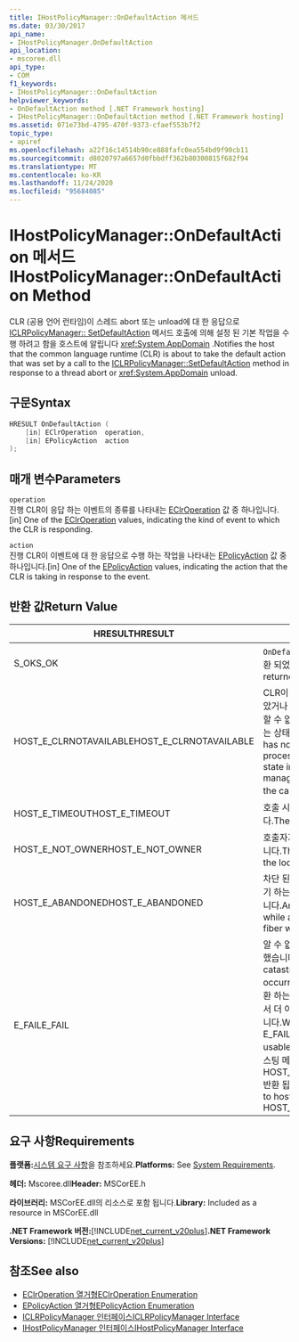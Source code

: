 ```yaml
---
title: IHostPolicyManager::OnDefaultAction 메서드
ms.date: 03/30/2017
api_name:
- IHostPolicyManager.OnDefaultAction
api_location:
- mscoree.dll
api_type:
- COM
f1_keywords:
- IHostPolicyManager::OnDefaultAction
helpviewer_keywords:
- OnDefaultAction method [.NET Framework hosting]
- IHostPolicyManager::OnDefaultAction method [.NET Framework hosting]
ms.assetid: 071e73bd-4795-470f-9373-cfaef553b7f2
topic_type:
- apiref
ms.openlocfilehash: a22f16c14514b90ce888fafc0ea554bd9f90cb11
ms.sourcegitcommit: d8020797a6657d0fbbdff362b80300815f682f94
ms.translationtype: MT
ms.contentlocale: ko-KR
ms.lasthandoff: 11/24/2020
ms.locfileid: "95684085"
---
```

# <a name="ihostpolicymanagerondefaultaction-method"></a><span data-ttu-id="e4415-102">IHostPolicyManager::OnDefaultAction 메서드</span><span class="sxs-lookup"><span data-stu-id="e4415-102">IHostPolicyManager::OnDefaultAction Method</span></span>

<span data-ttu-id="e4415-103">CLR (공용 언어 런타임)이 스레드 abort 또는 unload에 대 한 응답으로 [ICLRPolicyManager:: SetDefaultAction](iclrpolicymanager-setdefaultaction-method.md) 메서드 호출에 의해 설정 된 기본 작업을 수행 하려고 함을 호스트에 알립니다 <xref:System.AppDomain> .</span><span class="sxs-lookup"><span data-stu-id="e4415-103">Notifies the host that the common language runtime (CLR) is about to take the default action that was set by a call to the [ICLRPolicyManager::SetDefaultAction](iclrpolicymanager-setdefaultaction-method.md) method in response to a thread abort or <xref:System.AppDomain> unload.</span></span>  
  
## <a name="syntax"></a><span data-ttu-id="e4415-104">구문</span><span class="sxs-lookup"><span data-stu-id="e4415-104">Syntax</span></span>  
  
```cpp  
HRESULT OnDefaultAction (  
    [in] EClrOperation  operation,
    [in] EPolicyAction  action  
);  
```  
  
## <a name="parameters"></a><span data-ttu-id="e4415-105">매개 변수</span><span class="sxs-lookup"><span data-stu-id="e4415-105">Parameters</span></span>  

 `operation`  
 <span data-ttu-id="e4415-106">진행 CLR이 응답 하는 이벤트의 종류를 나타내는 [EClrOperation](eclroperation-enumeration.md) 값 중 하나입니다.</span><span class="sxs-lookup"><span data-stu-id="e4415-106">[in] One of the [EClrOperation](eclroperation-enumeration.md) values, indicating the kind of event to which the CLR is responding.</span></span>  
  
 `action`  
 <span data-ttu-id="e4415-107">진행 CLR이 이벤트에 대 한 응답으로 수행 하는 작업을 나타내는 [EPolicyAction](epolicyaction-enumeration.md) 값 중 하나입니다.</span><span class="sxs-lookup"><span data-stu-id="e4415-107">[in] One of the [EPolicyAction](epolicyaction-enumeration.md) values, indicating the action that the CLR is taking in response to the event.</span></span>  
  
## <a name="return-value"></a><span data-ttu-id="e4415-108">반환 값</span><span class="sxs-lookup"><span data-stu-id="e4415-108">Return Value</span></span>  
  
|<span data-ttu-id="e4415-109">HRESULT</span><span class="sxs-lookup"><span data-stu-id="e4415-109">HRESULT</span></span>|<span data-ttu-id="e4415-110">설명</span><span class="sxs-lookup"><span data-stu-id="e4415-110">Description</span></span>|  
|-------------|-----------------|  
|<span data-ttu-id="e4415-111">S_OK</span><span class="sxs-lookup"><span data-stu-id="e4415-111">S_OK</span></span>|<span data-ttu-id="e4415-112">`OnDefaultAction` 성공적으로 반환 되었습니다.</span><span class="sxs-lookup"><span data-stu-id="e4415-112">`OnDefaultAction` returned successfully.</span></span>|  
|<span data-ttu-id="e4415-113">HOST_E_CLRNOTAVAILABLE</span><span class="sxs-lookup"><span data-stu-id="e4415-113">HOST_E_CLRNOTAVAILABLE</span></span>|<span data-ttu-id="e4415-114">CLR이 프로세스에 로드 되지 않았거나 CLR이 관리 코드를 실행할 수 없거나 호출을 처리할 수 없는 상태에 있습니다.</span><span class="sxs-lookup"><span data-stu-id="e4415-114">The CLR has not been loaded into a process, or the CLR is in a state in which it cannot run managed code or process the call.</span></span> <span data-ttu-id="e4415-115">성공할</span><span class="sxs-lookup"><span data-stu-id="e4415-115">successfully</span></span>|  
|<span data-ttu-id="e4415-116">HOST_E_TIMEOUT</span><span class="sxs-lookup"><span data-stu-id="e4415-116">HOST_E_TIMEOUT</span></span>|<span data-ttu-id="e4415-117">호출 시간이 초과 되었습니다.</span><span class="sxs-lookup"><span data-stu-id="e4415-117">The call timed out.</span></span>|  
|<span data-ttu-id="e4415-118">HOST_E_NOT_OWNER</span><span class="sxs-lookup"><span data-stu-id="e4415-118">HOST_E_NOT_OWNER</span></span>|<span data-ttu-id="e4415-119">호출자가 잠금을 소유 하지 않습니다.</span><span class="sxs-lookup"><span data-stu-id="e4415-119">The caller does not own the lock.</span></span>|  
|<span data-ttu-id="e4415-120">HOST_E_ABANDONED</span><span class="sxs-lookup"><span data-stu-id="e4415-120">HOST_E_ABANDONED</span></span>|<span data-ttu-id="e4415-121">차단 된 스레드나 파이버에서 대기 하는 동안 이벤트를 취소 했습니다.</span><span class="sxs-lookup"><span data-stu-id="e4415-121">An event was canceled while a blocked thread or fiber was waiting on it.</span></span>|  
|<span data-ttu-id="e4415-122">E_FAIL</span><span class="sxs-lookup"><span data-stu-id="e4415-122">E_FAIL</span></span>|<span data-ttu-id="e4415-123">알 수 없는 치명적인 오류가 발생 했습니다.</span><span class="sxs-lookup"><span data-stu-id="e4415-123">An unknown catastrophic failure occurred.</span></span> <span data-ttu-id="e4415-124">메서드가 E_FAIL 반환 하는 경우 해당 프로세스 내에서 더 이상 CLR을 사용할 수 없습니다.</span><span class="sxs-lookup"><span data-stu-id="e4415-124">When a method returns E_FAIL, the CLR is no longer usable within the process.</span></span> <span data-ttu-id="e4415-125">호스팅 메서드를 이후에 호출 하면 HOST_E_CLRNOTAVAILABLE 반환 됩니다.</span><span class="sxs-lookup"><span data-stu-id="e4415-125">Subsequent calls to hosting methods return HOST_E_CLRNOTAVAILABLE.</span></span>|  
  
## <a name="requirements"></a><span data-ttu-id="e4415-126">요구 사항</span><span class="sxs-lookup"><span data-stu-id="e4415-126">Requirements</span></span>  

 <span data-ttu-id="e4415-127">**플랫폼:**[시스템 요구 사항](../../get-started/system-requirements.md)을 참조하세요.</span><span class="sxs-lookup"><span data-stu-id="e4415-127">**Platforms:** See [System Requirements](../../get-started/system-requirements.md).</span></span>  
  
 <span data-ttu-id="e4415-128">**헤더:** Mscoree.dll</span><span class="sxs-lookup"><span data-stu-id="e4415-128">**Header:** MSCorEE.h</span></span>  
  
 <span data-ttu-id="e4415-129">**라이브러리:** MSCorEE.dll의 리소스로 포함 됩니다.</span><span class="sxs-lookup"><span data-stu-id="e4415-129">**Library:** Included as a resource in MSCorEE.dll</span></span>  
  
 <span data-ttu-id="e4415-130">**.NET Framework 버전:**[!INCLUDE[net_current_v20plus](../../../../includes/net-current-v20plus-md.md)]</span><span class="sxs-lookup"><span data-stu-id="e4415-130">**.NET Framework Versions:** [!INCLUDE[net_current_v20plus](../../../../includes/net-current-v20plus-md.md)]</span></span>  
  
## <a name="see-also"></a><span data-ttu-id="e4415-131">참조</span><span class="sxs-lookup"><span data-stu-id="e4415-131">See also</span></span>

- [<span data-ttu-id="e4415-132">EClrOperation 열거형</span><span class="sxs-lookup"><span data-stu-id="e4415-132">EClrOperation Enumeration</span></span>](eclroperation-enumeration.md)
- [<span data-ttu-id="e4415-133">EPolicyAction 열거형</span><span class="sxs-lookup"><span data-stu-id="e4415-133">EPolicyAction Enumeration</span></span>](epolicyaction-enumeration.md)
- [<span data-ttu-id="e4415-134">ICLRPolicyManager 인터페이스</span><span class="sxs-lookup"><span data-stu-id="e4415-134">ICLRPolicyManager Interface</span></span>](iclrpolicymanager-interface.md)
- [<span data-ttu-id="e4415-135">IHostPolicyManager 인터페이스</span><span class="sxs-lookup"><span data-stu-id="e4415-135">IHostPolicyManager Interface</span></span>](ihostpolicymanager-interface.md)

